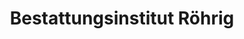 ---
title: "Bestattungsinstitut Röhrig"
url: /lampertheim/bestattungsinstitut-roehrig/
shop: Bestattungen
---